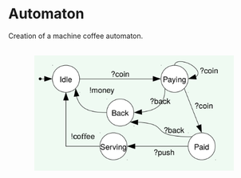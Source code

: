 # Automaton

Creation of a machine coffee automaton.

<br>

<div align="center">
<img src="imageCoffeeMachine.png" width="400">
</div>
